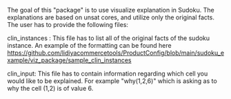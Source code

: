 The goal of this "package" is to use visualize explanation in Sudoku. The explanations are based on unsat cores, and utilize only the original facts. The user has to provide the following files:

clin_instances : This file has to list all of the original facts of the sudoku instance. An example of the formatting can be found here https://github.com/lidiyacommercetools/ProductConfig/blob/main/sudoku_example/viz_package/sample_clin_instances

clin_input: This file has to contain information regarding which cell you would like to be explained. For example "why(1,2,6)" which is asking as to why the cell (1,2) is of value 6.
